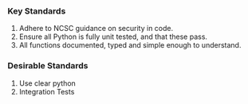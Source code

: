 ### Key Standards
1. Adhere to NCSC guidance on security in code.
2. Ensure all Python is fully unit tested, and that these pass.
3. All functions documented, typed and simple enough to understand.

### Desirable Standards
1. Use clear python
2. Integration Tests
